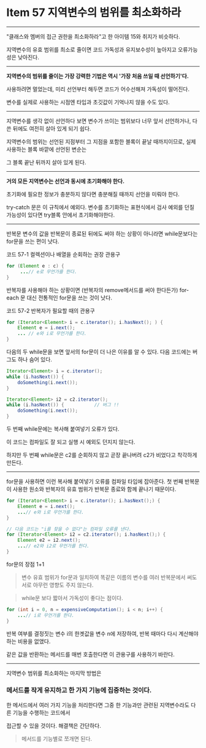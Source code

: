# Item 57 지역변수의 범위를 최소화하라

--------------------------------------------

"클래스와 멤버의 접근 권한을 최소화하라"고 한 아이템 15와 취지가 비슷하다. 

지역변수의 유효 범위를 최소로 줄이면 코드 가독성과 유지보수성이 높아지고 오류가능성은 낮아진다. 

<hr>

**지역변수의 범위를 줄이는 가장 강력한 기법은 역시 '가장 처음 쓰일 때 선언하기'다.**

사용하려면 멀었는데, 미리 선언부터 해두면 코드가 어수선해져 가독성이 떨어진다. 

변수를 실제로 사용하는 시점엔 타입과 초깃값이 기억나지 않을 수도 있다. 

<hr>
지역변수를 생각 없이 선언하다 보면 변수가 쓰이는 범위보다 너무 앞서 선언하거나, 다 쓴 뒤에도 여전히 살아 있게 되기 쉽다. 

지역변수의 범위는 선언된 지점부터 그 지점을 포함한 블록이 끝날 때까지이므로, 실제 사용하는 블록 바깥에 선언된 변순는 

그 블록 끝난 뒤까지 살아 있게 된다.

<hr>

**거의 모든 지역변수는 선언과 동시에 초기화해야 한다.**

초기화에 필요한 정보가 충분하지 않다면 충분해질 때까지 선언을 미뤄야 한다.

try-catch 문은 이 규칙에서 예외다. 변수를 초기화하는 표현식에서 검사 예외를 던질 가능성이 있다면 try블록 안에서 초기화해야한다. 

<hr>

반복문 변수의 값을 반복문이 종료된 뒤에도 써야 하는 상황이 아니라면 while문보다는 for문을 쓰는 편이 낫다. 


코드 57-1 컬렉션이나 배열을 순회하는 권장 관용구
``` java
for (Element e : c) {
     ...// e로 무언가를 한다. 
}
```

반복자를 사용해야 하는 상황이면 (반복자의 remove메서드를 써야 한다든가) for-each 문 대신 전통적인 for문을 쓰는 것이 낫다.

코드 57-2 반복자가 필요할 때의 관용구
``` java
for (Iterator<Element> i = c.iterator(); i.hasNext(); ) {
    Element e = i.next();
    ... // e와 i로 무언가를 한다. 
}
```

다음의 두 while문을 보면 앞서의 for문이 더 나은 이유를 알 수 있다. 다음 코드에는 버그도 하나 숨어 있다.
``` java
Iterator<Element> i = c.iterator();
while (i.hasNext()) {
    doSomething(i.next());
}

Iterator<Element> i2 = c2.iterator();
while (i.hasNext()) {           // 버그 !!
    doSomething(i.next());
}
```

두 번째  while문에는 복사해 붙여넣기 오류가 있다. 

이 코드는 컴파일도 잘 되고 실행 시 예외도 던지지 않는다. 

하지만 두 번째 while문은 c2를 순회하지 않고 곧장 끝나버려 c2가 비었다고 착각하게 만든다. 

<hr>

for문을 사용하면 이런 복사해 붙여넣기 오류를 컴파일 타입에 잡아준다. 첫 번째 반복문이 사용한 원소와 반복자의 유효 범위가 반복문 종료와 함께 끝나기 때문이다. 

``` java
for (Iterator<Element> i = c.iterator(); i.hasNext();) {
    Element e = i.next();
    ...// e와 i로 무언가를 한다. 
}

// 다음 코드는 "i를 찾을 수 없다"는 컴파일 오류를 낸다.
for (Iterator<Element> i2 = c2.iterator(); i.hasNext();) {
    Element e2 = i2.next();
    ...// e2와 i2로 무언가를 한다. 
}
```
for문의 장점 1+1

> 변수 유효 범위가 for문과 일치하여 똑같은 이름의 변수를 여러 반복문에서 써도 서로 아무런 영향도 주지 않는다. 


> while문 보다 짧아서 가독성이 좋다는 점이다. 


``` java
for (int i = 0, n = expensiveComputation(); i < n; i++) {
    ...// i로 무언가를 한다. 
}
```
반복 여부를 결정짓는 변수 i의 한곗값을 변수 n에 저장하여, 반복 때마다 다시 계산해야 하는 비용을 없앴다. 

같은 값을 반환하는 메서드를 매번 호출한다면 이 관용구를 사용하기 바란다. 

<hr>

지역변수 범위를 최소화하는 마지막 방법은 

### 메서드를 작게 유지하고 한 가지 기능에 집중하는 것이다. 

한 메서드에서 여러 가지 기능을 처리한다면 그중 한 기능과만 관련된 지역변수라도 다른 기능을 수행하는 코드에서

접근할 수 있을 것이다. 해결책은 간단하다. 

> 메서드를 기능별로 쪼개면 된다. 